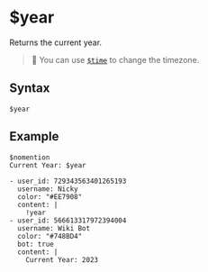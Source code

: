 # $year
Returns the current year.

> 📌 You can use [`$time`](./time.md) to change the timezone.

## Syntax
```
$year
```

## Example
```
$nomention
Current Year: $year
```

``` discord yaml
- user_id: 729343563401265193
  username: Nicky
  color: "#EE7908"
  content: |
    !year
- user_id: 566613317972394004
  username: Wiki Bot
  color: "#748BD4"
  bot: true
  content: |
    Current Year: 2023
```
